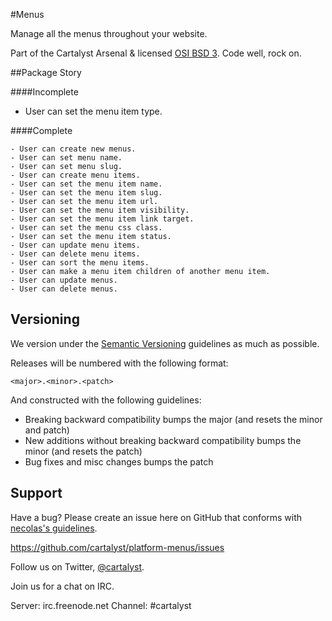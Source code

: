 #Menus

Manage all the menus throughout your website.

Part of the Cartalyst Arsenal & licensed [OSI BSD 3](license.md). Code well, rock on.

##Package Story

####Incomplete

- User can set the menu item type.

####Complete

	- User can create new menus.
	- User can set menu name.
	- User can set menu slug.
	- User can create menu items.
	- User can set the menu item name.
	- User can set the menu item slug.
	- User can set the menu item url.
	- User can set the menu item visibility.
	- User can set the menu item link target.
	- User can set the menu css class.
	- User can set the menu item status.
	- User can update menu items.
	- User can delete menu items.
	- User can sort the menu items.
	- User can make a menu item children of another menu item.
	- User can update menus.
	- User can delete menus.

Versioning
----------

We version under the [Semantic Versioning](http://semver.org/) guidelines as much as possible.

Releases will be numbered with the following format:

`<major>.<minor>.<patch>`

And constructed with the following guidelines:

* Breaking backward compatibility bumps the major (and resets the minor and patch)
* New additions without breaking backward compatibility bumps the minor (and resets the patch)
* Bug fixes and misc changes bumps the patch

Support
--------

Have a bug? Please create an issue here on GitHub that conforms with [necolas's guidelines](https://github.com/necolas/issue-guidelines).

https://github.com/cartalyst/platform-menus/issues

Follow us on Twitter, [@cartalyst](http://twitter.com/cartalyst).

Join us for a chat on IRC.

Server: irc.freenode.net
Channel: #cartalyst
